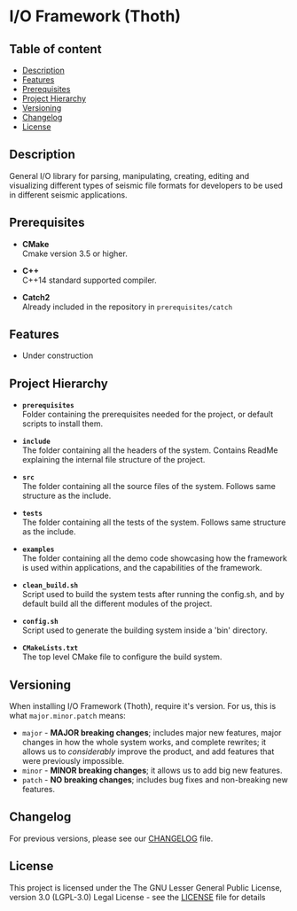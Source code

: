 # I/O Framework (Thoth)

## Table of content
- [Description](#description)
- [Features](#features)
- [Prerequisites](#prerequisites)
- [Project Hierarchy](#project-hierarchy)
- [Versioning](#versioning)
- [Changelog](#changelog)
- [License](#license)


## Description
General I/O library for parsing, manipulating, creating, editing and visualizing different types of seismic file formats for developers to be used in different seismic applications.


## Prerequisites
* **CMake**\
Cmake version 3.5 or higher.

* **C++**\
C++14 standard supported compiler.

* **Catch2**\
Already included in the repository in ```prerequisites/catch```

## Features

* Under construction

## Project Hierarchy
* **```prerequisites```**\
Folder containing the prerequisites needed for the project, or default scripts to install them.

* **```include```**\
The folder containing all the headers of the system. Contains ReadMe explaining the internal file structure of the project.

* **```src```**\
The folder containing all the source files of the system. Follows same structure as the include.

* **```tests```**\
The folder containing all the tests of the system. Follows same structure as the include.

* **```examples```**\
The folder containing all the demo code showcasing how the framework is used within applications, and the capabilities of the framework.

* **```clean_build.sh```**\
Script used to build the system tests after running the config.sh, and by default build all the different modules of the project.

* **```config.sh```**\
Script used to generate the building system inside a 'bin' directory.

* **```CMakeLists.txt```**\
The top level CMake file to configure the build system.

## Versioning

When installing I/O Framework (Thoth), require it's version. For us, this is what ```major.minor.patch``` means:

- ```major``` - **MAJOR breaking changes**; includes major new features, major changes in how the whole system works, and complete rewrites; it allows us to _considerably_ improve the product, and add features that were previously impossible.
- ```minor``` - **MINOR breaking changes**; it allows us to add big new features.
- ```patch``` - **NO breaking changes**; includes bug fixes and non-breaking new features.


## Changelog

For previous versions, please see our [CHANGELOG](CHANGELOG.rst) file.


## License

This project is licensed under the The GNU Lesser General Public License, version 3.0 (LGPL-3.0) Legal License - see the [LICENSE](LICENSE.txt) file for details
